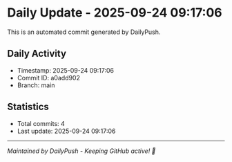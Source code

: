 # Daily Update - 2025-09-24 09:17:06

This is an automated commit generated by DailyPush.

## Daily Activity
- Timestamp: 2025-09-24 09:17:06
- Commit ID: a0add902
- Branch: main

## Statistics
- Total commits: 4
- Last update: 2025-09-24 09:17:06

---
*Maintained by DailyPush - Keeping GitHub active! 🚀*
